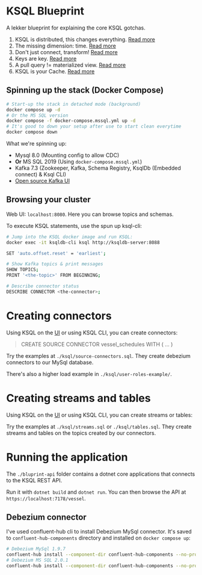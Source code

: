 # KSQL Blueprint

A lekker blueprint for explaining the core KSQL gotchas.

1. KSQL is distributed, this changes everything. [Read more](./docs/distributed.md)
2. The missing dimension: time. [Read more](./docs/time.md)
3. Don't just connect, transform! [Read more](./docs/transforms.md)
4. Keys are key. [Read more](./docs/keys.md)
5. A pull query != materialized view. [Read more](./docs/pull-queries.md)
6. KSQL is your Cache. [Read more](https://docs.ksqldb.io/en/latest/tutorials/materialized/?_ga=2.85364633.1662971564.1679486422-1513808645.1676907091#query-the-materialized-views)

## Spinning up the stack (Docker Compose)

```sh
# Start-up the stack in detached mode (background)
docker compose up -d
# Or the MS SQL version
docker compose -f docker-compose.mssql.yml up -d
# It's good to down your setup after use to start clean everytime
docker compose down
```

What we're spinning up:

- Mysql 8.0 (Mounting config to allow CDC)
- **Or** MS SQL 2019 (Using `docker-compose.mssql.yml`)
- Kafka 7.3 (Zookeeper, Kafka, Schema Registry, KsqlDb (Embedded connect) & Ksql CLI)
- [Open source Kafka UI](https://github.com/provectus/kafka-ui#env_variables)

## Browsing your cluster

Web UI: `localhost:8080`. Here you can browse topics and schemas.

To execute KSQL statements, use the spun up ksql-cli:

```sh
# Jump into the KSQL docker image and run KSQL:
docker exec -it ksqldb-cli ksql http://ksqldb-server:8088

SET 'auto.offset.reset' = 'earliest';

# Show Kafka topics & print messages
SHOW TOPICS;
PRINT '<the-topic>' FROM BEGINNING;

# Describe connector status
DESCRIBE CONNECTOR <the-connector>;
```

# Creating connectors

Using KSQL on the [UI](http://localhost:8080/ui/clusters/local/ksqldb/query) or using KSQL CLI, you can create connectors:

> CREATE SOURCE CONNECTOR vessel_schedules WITH ( ... )

Try the examples at `./ksql/source-connectors.sql`. They create debezium connectors to our MySql database.

There's also a higher load example in `./ksql/user-roles-example/`.

# Creating streams and tables

Using KSQL on the [UI](http://localhost:8080/ui/clusters/local/ksqldb/query) or using KSQL CLI, you can create streams or tables:

Try the examples at `./ksql/streams.sql` or `./ksql/tables.sql`. They create streams and tables on the topics created by our connectors.

# Running the application

The `./bluprint-api` folder contains a dotnet core applications that connects to the KSQL REST API.

Run it with `dotnet build` and `dotnet run`. You can then browse the API at `https://localhost:7178/vessel`.

## Debezium connector

I've used confluent-hub cli to install Debezium MySql connector. It's saved to `confluent-hub-components` directory and installed on `docker compose up`:

```sh
# Debezium MySql 1.9.7
confluent-hub install --component-dir confluent-hub-components --no-prompt debezium/debezium-connector-mysql:1.9.7
# Debezium MS SQL 2.0.1
confluent-hub install --component-dir confluent-hub-components --no-prompt debezium/debezium-connector-sqlserver:2.0.1
```